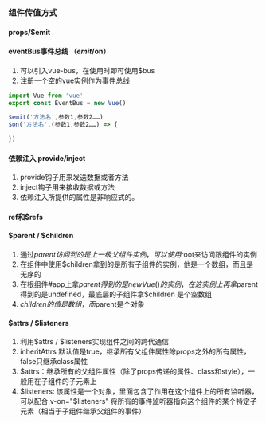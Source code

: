 ### 组件传值方式
#### props/$emit

#### eventBus事件总线 （$emit/$on）
1. 可以引入vue-bus，在使用时即可使用$bus
2. 注册一个空的vue实例作为事件总线
```js
import Vue from 'vue'
export const EventBus = new Vue()
```
```js
$emit('方法名',参数1,参数2……)
$on('方法名',(参数1,参数2……) => {

})
```

#### 依赖注入 provide/inject
1. provide钩子用来发送数据或者方法
2. inject钩子用来接收数据或方法
3. 依赖注入所提供的属性是非响应式的。

#### ref和$refs

#### $parent / $children
1. 通过$parent访问到的是上一级父组件实例，可以使用$root来访问跟组件的实例
2. 在组件中使用$children拿到的是所有子组件的实例，他是一个数组，而且是无序的
3. 在根组件#app上拿$parent得到的是new Vue()的实例，在这实例上再拿$parent得到的是undefined，最底层的子组件拿$children 是个空数组
4. $children的值是数组，而$parent是个对象

#### $attrs / $listeners
1. 利用$attrs / $listeners实现组件之间的跨代通信
2. inheritAttrs 默认值是true，继承所有父组件属性除props之外的所有属性，false只继承class属性
3. $attrs：继承所有的父组件属性（除了props传递的属性、class和style），一般用在子组件的子元素上
4. $listeners: 该属性是一个对象，里面包含了作用在这个组件上的所有监听器，可以配合 v-on="$listeners" 将所有的事件监听器指向这个组件的某个特定子元素（相当于子组件继承父组件的事件）
